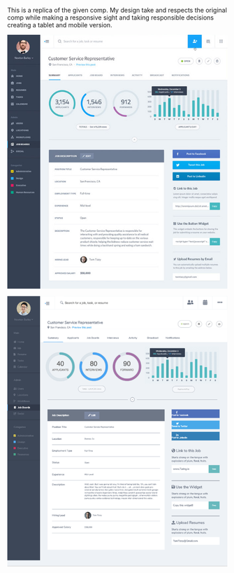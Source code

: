 This is a replica of the given comp. My design take and respects the original comp while making a responsive sight and taking
responsible decisions creating a tablet and mobile version.





![Original Comp](comp3.jpg)



![My version](Comp-3-mine.png)
